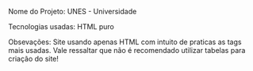 Nome do Projeto: UNES - Universidade

Tecnologias usadas: HTML puro

Obsevações: Site usando apenas HTML com intuito de praticas as tags mais usadas. Vale ressaltar que
não é recomendado utilizar tabelas para criação do site!
